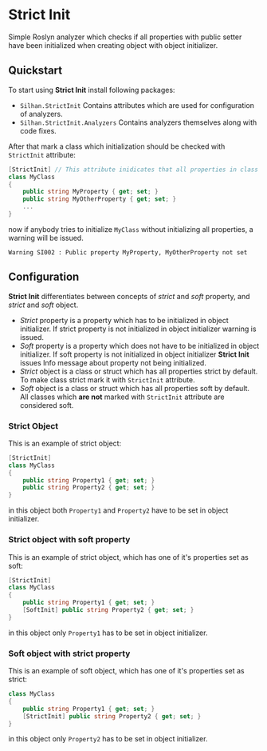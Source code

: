 # Strict Init

Simple Roslyn analyzer which checks if all properties with public setter have been initialized when
creating object with object initializer.

## Quickstart

To start using __Strict Init__ install following packages:

- `Silhan.StrictInit`
  Contains attributes which are used for configuration of analyzers.
- `Silhan.StrictInit.Analyzers`
  Contains analyzers themselves along with code fixes.

After that mark a class which initialization should be checked with `StrictInit` attribute:

```c#
[StrictInit] // This attribute inidicates that all properties in class should be initialized
class MyClass
{
    public string MyProperty { get; set; }
    public string MyOtherProperty { get; set; }
    ...
}
```

now if anybody tries to initialize `MyClass` without initializing all properties, a warning will be issued. 
```
Warning SI002 : Public property MyProperty, MyOtherProperty not set
```

## Configuration

__Strict Init__ differentiates between concepts of _strict_ and _soft_ property, and _strict_ and _soft_ object.

- _Strict_ property is a property which has to be initialized in object initializer. If strict property is not
  initialized in object initializer warning is issued.
- _Soft_ property is a property which does not have to be initialized in object initializer. If soft property is
  not initialized in object initializer __Strict Init__ issues Info message about property not being initialized.
- _Strict_ object is a class or struct which has all properties strict by default. To make class strict mark it with
  `StrictInit` attribute.
- _Soft_ object is a class or struct which has all properties soft by default. All classes which __are not__ marked with 
  `StrictInit` attribute are considered soft.

### Strict Object

This is an example of strict object:

```c#
[StrictInit]
class MyClass
{
    public string Property1 { get; set; }
    public string Property2 { get; set; }
}
```

in this object both `Property1` and `Property2` have to be set in object initializer.

### Strict object with soft property

This is an example of strict object, which has one of it's properties set as soft:

```c#
[StrictInit]
class MyClass
{
    public string Property1 { get; set; }
    [SoftInit] public string Property2 { get; set; }
}
```

in this object only `Property1` has to be set in object initializer.

### Soft object with strict property

This is an example of soft object, which has one of it's properties set as strict:

```c#
class MyClass
{
    public string Property1 { get; set; }
    [StrictInit] public string Property2 { get; set; }
}
```

in this object only `Property2` has to be set in object initializer.